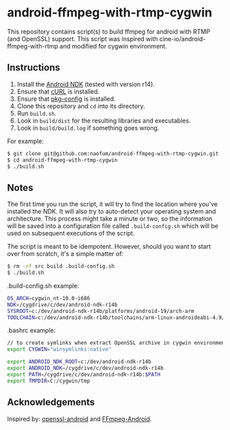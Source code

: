 # android-ffmpeg-with-rtmp-cygwin

This repository contains script(s) to build ffmpeg for android with RTMP (and OpenSSL) support.
This script was inspired with cine-io/android-ffmpeg-with-rtmp and modified for cygwin environment.

## Instructions

1. Install the [Android NDK][android-ndk] (tested with version r14).
2. Ensure that [cURL][cURL] is installed.
3. Ensure that [pkg-config][pkg-config] is installed.
4. Clone this repository and `cd` into its directory.
5. Run `build.sh`.
6. Look in `build/dist` for the resulting libraries and executables.
7. Look in `build/build.log` if something goes wrong.

For example:

```bash
$ git clone git@github.com:naofum/android-ffmpeg-with-rtmp-cygwin.git
$ cd android-ffmpeg-with-rtmp-cygwin
$ ./build.sh
```

## Notes

The first time you run the script, it will try to find the location where
you've installed the NDK. It will also try to auto-detect your operating
system and architecture. This process might take a minute or two, so the
information will be saved into a configuration file called
`.build-config.sh` which will be used on subsequent executions of
the script.

The script is meant to be idempotent. However, should you want to start over
from scratch, it's a simple matter of:

```bash
$ rm -rf src build .build-config.sh
$ ./build.sh
```


.build-config.sh example:

```.build-config.sh
OS_ARCH=cygwin_nt-10.0-i686
NDK=/cygdrive/c/dev/android-ndk-r14b
SYSROOT=c:/dev/android-ndk-r14b/platforms/android-19/arch-arm
TOOLCHAIN=c:/dev/android-ndk-r14b/toolchains/arm-linux-androideabi-4.9/prebuilt/windows
```


.bashrc example:

```bash
// to create symlinks when extract OpenSSL archive in cygwin environment
export CYGWIN="winsymlinks:native"

export ANDROID_NDK_ROOT=c:/dev/android-ndk-r14b
export ANDROID_NDK=/cygdrive/c/dev/android-ndk-r14b
export PATH=/cygdrive/c/dev/android-ndk-r14b:$PATH
export TMPDIR=C:/cygwin/tmp
```


## Acknowledgements

Inspired by: [openssl-android][openssl-android] and [FFmpeg-Android][FFmpeg-Android].


<!-- external links -->
[openssl-android]:https://github.com/guardianproject/openssl-android
[FFmpeg-Android]:https://github.com/OnlyInAmerica/FFmpeg-Android
[android-ndk]:https://developer.android.com/tools/sdk/ndk/index.html
[cURL]:http://curl.haxx.se/
[pkg-config]:http://www.freedesktop.org/wiki/Software/pkg-config/
